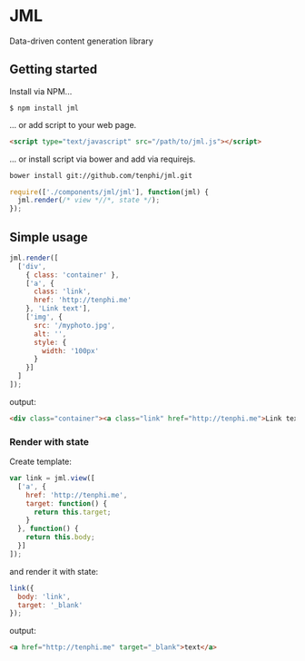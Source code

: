 JML
===

Data-driven content generation library

## Getting started
Install via NPM...

```
$ npm install jml
```

... or add script to your web page.

```html
<script type="text/javascript" src="/path/to/jml.js"></script>
```

... or install script via bower and add via requirejs.

```bash
bower install git://github.com/tenphi/jml.git
```

```javascript
require(['./components/jml/jml'], function(jml) {
  jml.render(/* view *//*, state */);
});
```

## Simple usage

```javascript
jml.render([
  ['div', 
    { class: 'container' },
    ['a', {
      class: 'link', 
      href: 'http://tenphi.me'
    }, 'Link text'],
    ['img', {
      src: '/myphoto.jpg', 
      alt: '', 
      style: {
        width: '100px'
      }
    }]
  ]
]);
```

output:

```html
<div class="container"><a class="link" href="http://tenphi.me">Link text</a><img src="/myphoto.jpg" alt="" style="width: 100px; " /></div>
```

### Render with state
Create template:

```javascript
var link = jml.view([
  ['a', {
    href: 'http://tenphi.me',
    target: function() {
      return this.target;
    }
  }, function() {
    return this.body;
  }]
]);
```

and render it with state:

```javascript
link({
  body: 'link',
  target: '_blank'
});
```

output:

```html
<a href="http://tenphi.me" target="_blank">text</a>
```
